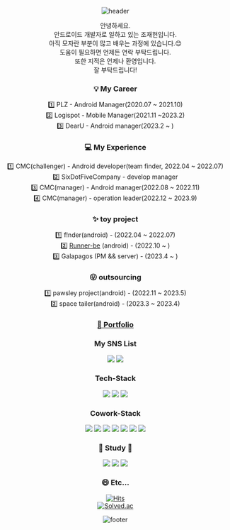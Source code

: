<div align="center">

![header](https://capsule-render.vercel.app/api?type=waving&color=99CCFF&text=%20nice%20meet%20you%20&animation=fadeIn&fontColor=FEFEFE&height=250&fontSize=100&textBg=false)

안녕하세요.  
안드로이드 개발자로 일하고 있는 조재헌입니다.  
아직 모자란 부분이 많고 배우는 과정에 있습니다.:blush:  
도움이 필요하면 언제든 연락 부탁드립니다.  
또한 지적은 언제나 환영입니다.  
잘 부탁드립니다!  

### 💡 My Career    
1️⃣ PLZ - Android Manager(2020.07 ~ 2021.10)  
2️⃣ Logispot - Mobile Manager(2021.11 ~2023.2)  
3️⃣ DearU - Android manager(2023.2 ~ )
  
### 💻 My Experience  
1️⃣ CMC(challenger) - Android developer(team finder, 2022.04 ~ 2022.07)  
2️⃣ SixDotFiveCompany - develop manager  
3️⃣ CMC(manager) - Android manager(2022.08 ~ 2022.11)  
4️⃣ CMC(manager) - operation leader(2022.12 ~ 2023.9)  

### ✨ toy project
1️⃣ f!nder(android) - (2022.04 ~ 2022.07)  
2️⃣ [Runner-be](https://play.google.com/store/apps/details?id=com.applemango.runnerbe&hl=ko) (android) - (2022.10 ~  )  
3️⃣ Galapagos (PM && server) - (2023.4 ~ )
  
### 😛 outsourcing  
1️⃣ pawsley project(android) - (2022.11 ~ 2023.5)  
2️⃣ space tailer(android) - (2023.3 ~ 2023.4)

 ### [📓 Portfolio](https://truth-system-c90.notion.site/97ed498a1bc54d1c83a46e3caf41a050/)  
 
   
### My SNS List

 <a href="https://www.instagram.com/pharmacy_heon" target="_blank"><img src="https://img.shields.io/badge/instagram-E4405F?style=flat-square&logo=Instagram&logoColor=white"/></a>
<a href="https://no-dev-nk.tistory.com/" target="_blank"><img src="https://img.shields.io/badge/blog-FF5722?style=flat-square&logo=blogger&logoColor=white"/></a>

### Tech-Stack

  <a target="_blank"><img src="https://img.shields.io/badge/Android-3DDC84?style=flat-square&logo=android&logoColor=white"/></a>
<a target="_blank"><img src="https://img.shields.io/badge/Kotlin-7F52FF?style=flat-square&logo=kotlin&logoColor=white"/></a>
<a target="_blank"><img src="https://img.shields.io/badge/Java-007396?style=flat-square&logo=java&logoColor=white"/></a>
  
 
### Cowork-Stack
  
  <a target="_blank"><img src="https://img.shields.io/badge/Notion-000000?style=flat-square&logo=notion&logoColor=white"/></a>
<a target="_blank"><img src="https://img.shields.io/badge/KakaoWork-FFCD00?style=flat-square&logo=kakao&logoColor=white"/></a>
<a target="_blank"><img src="https://img.shields.io/badge/Figma-F24E1E?style=flat-square&logo=figma&logoColor=white"/></a>
<a target="_blank"><img src="https://img.shields.io/badge/Slack-4A154B?style=flat-square&logo=slack&logoColor=white"/></a>
<a target="_blank"><img src="https://img.shields.io/badge/GitHub-181717?style=flat-square&logo=github&logoColor=white"/></a>
<a target="_blank"><img src="https://img.shields.io/badge/Jira-0052CC?style=flat-square&logo=jira&logoColor=white"/></a>
<a target="_blank"><img src="https://img.shields.io/badge/Confluence-172B4D?style=flat-square&logo=confluence&logoColor=white"/></a>
   
  
### 🌱 Study 🌱  
  <a target="_blank"><img src="https://img.shields.io/badge/SpringBoot-6DB33F?style=flat-square&logo=springboot&logoColor=white"/></a>
<a target="_blank"><img src="https://img.shields.io/badge/Swift-F05138?style=flat-square&logo=swift&logoColor=white"/></a>
<a target="_blank"><img src="https://img.shields.io/badge/PHP-777BB4?style=flat-square&logo=PHP&logoColor=white"/></a>  

### :smile: Etc...   
[![Hits](https://hits.seeyoufarm.com/api/count/incr/badge.svg?url=https%3A%2F%2Fgithub.com%2Fwhwogjs96&count_bg=%2379C83D&title_bg=%23555555&icon=&icon_color=%23E7E7E7&title=hits&edge_flat=false)](https://hits.seeyoufarm.com)  
[![Solved.ac](http://mazassumnida.wtf/api/v2/generate_badge?boj=whwogjs12)](https://solved.ac/profile/whwogjs12)

![footer](https://capsule-render.vercel.app/api?type=waving&color=AACCBB&section=footer&text=%20thank%20you%20&fontColor=EBEFF5&height=250&fontSize=100&textBg=false)

</div>
